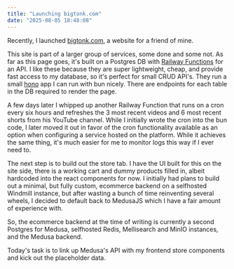 ```yaml
---
title: "Launching bigtonk.com"
date: "2025-08-05 18:48:08"
---
```


Recently, I launched <a href="https://bigtonk.com">bigtonk.com</a>, a website for a friend of mine.

This site is part of a larger group of services, some done and some not. As far as this page goes, it's built on a Postgres DB with <a href="https://docs.railway.com/reference/functions">Railway Functions</a> for an API. I like these because they are super lightweight, cheap, and provide fast access to my database, so it's perfect for small CRUD API's. They run a small <a href="https://hono.dev/">hono</a> app I can run with bun nicely. There are endpoints for each table in the DB required to render the page.

A few days later I whipped up another Railway Function that runs on a cron every six hours and refreshes the 3 most recent videos and 6 most recent shorts from his YouTube channel. While I initially wrote the cron into the bun code, I later moved it out in favor of the cron functionality available as an option when configuring a service hosted on the platform. While it achieves the same thing, it's much easier for me to monitor logs this way if I ever need to.

The next step is to build out the store tab. I have the UI built for this on the site side, there is a working cart and dummy products filled in, albeit hardcoded into the react components for now. I initially had plans to build out a minimal, but fully custom, ecommerce backend on a selfhosted Windmill instance, but after wasting a bunch of time reinventing several wheels, I decided to default back to MedusaJS which I have a fair amount of experience with.

So, the ecommerce backend at the time of writing is currently a second Postgres for Medusa, selfhosted Redis, Mellisearch and MinIO instances, and the Medusa backend.

Today's task is to link up Medusa's API with my frontend store components and kick out the placeholder data.
